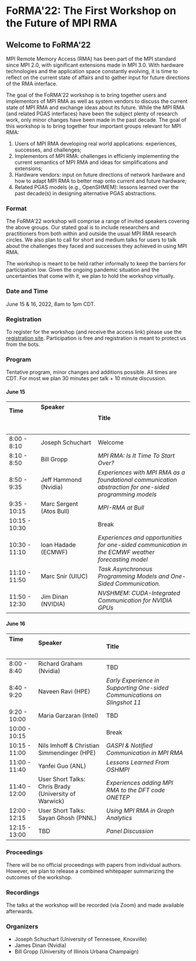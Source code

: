 # FoRMA'22: The First Workshop on the Future of MPI RMA

## Welcome to FoRMA'22

MPI Remote Memory Access (RMA) has been part of the MPI standard since MPI 2.0, with significant extensions made in MPI 3.0. With hardware technologies and the application space constantly evolving, it is time to reflect on the current state of affairs and to gather input for future directions of the RMA interface.

The goal of the FoRMA'22 workshop is to bring together users and implementors of MPI RMA as well as system vendors to discuss the current state of MPI RMA and exchange ideas about its future. While the MPI RMA (and related PGAS interfaces) have been the subject plenty of research work, only minor changes have been made in the past decade. The goal of this workshop is to bring together four important groups relevant for MPI RMA:

1) Users of MPI RMA developing real world applications: experiences, successes, and challenges;
2) Implementors of MPI RMA: challenges in efficienly implementing the current semantics of MPI RMA and ideas for simplifications and extensions;
3) Hardware vendors: input on future directions of network hardware and how to adapt MPI RMA to better map onto current and future hardware;
4) Related PGAS models (e.g., OpenSHMEM): lessons learned over the past decade(s) in designing alternative PGAS abstractions.

### Format

The FoRMA'22 workshop will comprise a range of invited speakers covering the above groups. Our stated goal is to include researchers and practitioners from both within and outside the usual MPI RMA research circles. We also plan to call for short and medium talks for users to talk about the challenges they faced and successes they achieved in using MPI RMA.

The workshop is meant to be held rather informally to keep the barriers for participation low. Given the ongoing pandemic situation and the uncertainties that come with it, we plan to hold the workshop virtually. 

### Date and Time

June 15 & 16, 2022, 8am to 1pm CDT.

### Registration

To register for the workshop (and receive the access link) please use the [registration site](https://tennessee.zoom.us/meeting/register/tJ0qduChrDgsGNdEG3MQeLB-DH3lZ6r-DZww). Participation is free and registration is meant to protect us from the bots.

### Program

Tentative program, minor changes and additions possible. All times are CDT. For most we plan 30 minutes per talk + 10 minute discussion.

#### June 15
| Time &nbsp; &nbsp; &nbsp; &nbsp; &nbsp; &nbsp; &nbsp; &nbsp; &nbsp; &nbsp; &nbsp; &nbsp; &nbsp; &nbsp; &nbsp; &nbsp; &nbsp; &nbsp;| Speaker &nbsp; &nbsp; &nbsp; &nbsp; &nbsp; &nbsp; &nbsp; &nbsp; &nbsp; &nbsp; &nbsp; &nbsp; &nbsp; &nbsp; &nbsp; &nbsp; &nbsp; &nbsp; &nbsp; &nbsp; &nbsp; &nbsp; &nbsp; &nbsp; &nbsp; &nbsp; &nbsp; &nbsp; &nbsp; &nbsp; &nbsp; &nbsp; &nbsp; &nbsp; &nbsp; &nbsp; &nbsp; &nbsp; &nbsp; &nbsp; &nbsp; &nbsp; &nbsp; &nbsp; | Title |
|:----------- |:-----|:---------------|
| 8:00 - 8:10 | Joseph Schuchart | Welcome |
| 8:10 - 8:50 | Bill Gropp | *MPI RMA: Is It Time To Start Over?* |
| 8:50 - 9:35 | Jeff Hammond (Nvidia) | *Experiences with MPI RMA as a foundational communication abstraction for one-sided programming models* |
| 9:35 - 10:15 | Marc Sergent (Atos Bull) | *MPI-RMA at Bull* |
| 10:15 - 10:30 | | Break |
| 10:30 - 11:10 | Ioan Hadade (ECMWF) | *Experiences and opportunities for one-sided communication in the ECMWF weather forecasting model* |
| 11:10 - 11:50 | Marc Snir (UIUC) | *Task Asynchronous Programming Models and One-Sided Communication.* |
| 11:50 - 12:30 | Jim Dinan (NVIDIA) | *NVSHMEM: CUDA-Integrated Communication for NVIDIA GPUs* |

#### June 16
| Time &nbsp; &nbsp; &nbsp; &nbsp; &nbsp; &nbsp; &nbsp; &nbsp; &nbsp; &nbsp; &nbsp;| Speaker &nbsp; &nbsp; &nbsp; &nbsp; &nbsp; &nbsp; &nbsp; &nbsp; &nbsp; &nbsp; &nbsp; &nbsp; &nbsp; &nbsp; &nbsp; &nbsp; &nbsp; &nbsp; &nbsp; | Title |
|:----------- |:-----|:---------------|
| 8:00 - 8:40 | Richard Graham (Nvidia) | TBD     |
| 8:40 - 9:20 | Naveen Ravi (HPE) | *Early Experience in Supporting One-sided Communications on Slingshot 11* |
| 9:20 - 10:00 | Maria Garzaran (Intel) | TBD |
| 10:00 - 10:15 | | Break |
| 10:15 - 11:00 | Nils Imhoff & Christian Simmendinger (HPE) | *GASPI & Notified Communication in MPI RMA* |
| 11:00 - 11:40 | Yanfei Guo (ANL) | *Lessons Learned From OSHMPI* |
| 11:40 - 12:00 | User Short Talks: Chris Brady (University of Warwick) | *Experiences adding MPI RMA to the DFT code ONETEP* |
| 12:00 - 12:15 | User Short Talks: Sayan Ghosh (PNNL) | *Using MPI RMA in Graph Analytics* |
| 12:15 - 13:00 | TBD | *Panel Discussion* |


### Proceedings

There will be no official proceedings with papers from individual authors. However, we plan to release a combined whitepaper summarizing the outcomes of the workshop.

### Recordings

The talks at the workshop will be recorded (via Zoom) and made available afterwards.

### Organizers

- Joseph Schuchart (University of Tennessee, Knoxville)
- James Dinan (Nvidia)
- Bill Gropp (University of Illinois Urbana Champaign)
